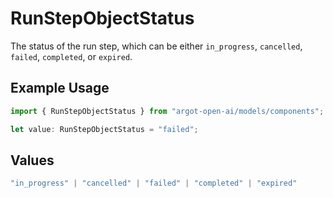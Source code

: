 # RunStepObjectStatus

The status of the run step, which can be either `in_progress`, `cancelled`, `failed`, `completed`, or `expired`.

## Example Usage

```typescript
import { RunStepObjectStatus } from "argot-open-ai/models/components";

let value: RunStepObjectStatus = "failed";
```

## Values

```typescript
"in_progress" | "cancelled" | "failed" | "completed" | "expired"
```